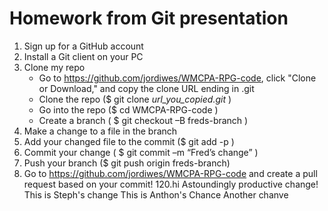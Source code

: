 Homework from Git presentation
============

1. Sign up for a GitHub account
2. Install a Git client on your PC
3. Clone my repo
    * Go to https://github.com/jordiwes/WMCPA-RPG-code, click "Clone or Download," and copy the clone URL ending in .git
    * Clone the repo ($ git clone *url_you_copied.git* )
    * Go into the repo ($ cd WMCPA-RPG-code )
    * Create a branch ( $ git checkout –B freds-branch )
5. Make a change to a file in the branch
6. Add your changed file to the commit ($ git add -p ) 
7. Commit your change ( $ git commit –m “Fred’s change” )
8. Push your branch ($ git push origin freds-branch)
9. Go to https://github.com/jordiwes/WMCPA-RPG-code and create a pull request based on your commit!
120.hi
Astoundingly productive change!
This is Steph's change
This is Anthon's Chance
Another chanve
